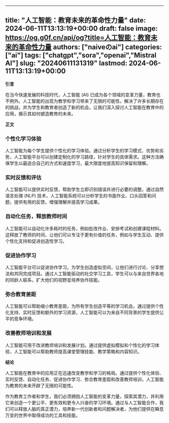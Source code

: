 
---
title: "人工智能：教育未来的革命性力量"
date: 2024-06-11T13:13:19+00:00
draft: false
image: https://og.g0f.cn/api/og?title=人工智能：教育未来的革命性力量
authors: ["naiveのai"]
categories: ["ai"]
tags: ["chatgpt","sora","openai","Mistral AI"]
slug: "20240611131319"
lastmod: 2024-06-11T13:13:19+00:00
---
**引言**

在当今快速发展的科技时代，人工智能 (AI) 已成为各个领域的变革力量，教育也不例外。人工智能的出现为教学和学习带来了无限的可能性，解决了许多长期存在的挑战，并为学生和教育者创造了新的机会。让我们深入探讨人工智能在教育中的应用，揭示其如何塑造教育的未来。

**正文**

### 个性化学习体验

人工智能为每个学生提供个性化的学习体验。通过分析学生的学习模式、优势和劣势，人工智能平台可以创建定制化的学习路径，针对学生的具体需求。这种方法确保学生以最适合自己的方式和速度学习，最大限度地提高知识保留和理解。

### 实时反馈和评估

人工智能可以提供实时反馈，帮助学生立即识别错误并进行必要的调整。通过自然语言处理 (NLP) 技术，人工智能系统可以分析学生的书面作业、口头回答和问题，提供有用的反馈，增强理解并提高学习成果。

### 自动化任务，释放教师时间

人工智能可以自动化许多耗时的任务，例如批改作业、安排考试和创建课程材料。这释放了教师的时间，让他们可以专注于更有价值的任务，例如与学生互动、提供个性化支持和促进创造性学习。

### 促进协作学习

人工智能平台可以促进协作学习，为学生创造虚拟空间，让他们进行讨论、分享想法和共同完成项目。通过人工智能驱动的社交学习工具，学生可以与来自世界各地的同龄人联系，扩大他们的视野並培养协作技能。

### 弥合教育差距

人工智能可以帮助缩小教育差距，为所有学生创造平等的学习机会。通过提供个性化支持、实时反馈和额外的学习资源，人工智能可以为来自不同背景的学生提供公平的竞争环境。

### 改善教师培训和发展

人工智能可用于改进教师培训和发展计划。通过提供虚拟模拟和个性化的学习体验，人工智能可以帮助教师提高课堂管理技能、教学策略和内容知识。

**结论**

人工智能在教育中的应用正在迅速改变教学和学习的格局。通过提供个性化体验、实时反馈、自动化任务、促进协作学习、弥合教育差距和改善教师培训，人工智能为教育的未来开辟了无限的可能性。

作为教育工作者和学生，我们必须拥抱人工智能的变革力量，探索其潜力，并利用它来创造一个更公平、更有效和更令人兴奋的学习环境。通过与人工智能合作，我们可以释放人脑的真正潜力，培养新一代创新者和问题解决者，为他们提供在瞬息万变的世界中取得成功的工具和技能。